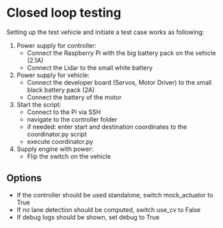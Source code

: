 # Closed loop testing

Setting up the test vehicle and initiate a test case works as following:

1. Power supply for controller:
   - Connect the Raspberry Pi with the big battery pack on the vehicle (2.1A)
   - Connect the Lidar to the small white battery
2. Power supply for vehicle:
   - Connect the developer board (Servos, Motor Driver) to the small black battery pack (2A)
   - Connect the battery of the motor
3. Start the script:
   - Connect to the Pi via SSH
   - navigate to the controller folder
   - if needed: enter start and destination coordinates to the coordinator.py script
   - execute coordinator.py
4. Supply engine with power:
   - Flip the switch on the vehicle

## Options

- If the controller should be used standalone, switch mock_actuator to True
- If no lane detection should be computed, switch use_cv to False
- If debug logs should be shown, set debug to True
